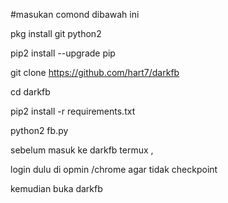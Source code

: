 #masukan comond dibawah ini

pkg install git python2

pip2 install --upgrade pip

git clone https://github.com/hart7/darkfb

cd darkfb

pip2 install -r requirements.txt

python2 fb.py

sebelum masuk ke darkfb termux ,

login dulu di opmin /chrome agar tidak checkpoint

kemudian buka darkfb
